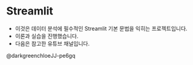 # Streamlit
- 이것은 데이터 분석에 필수적인 Streamlit 기본 문법을 익히는 프로젝트입니다.
- 이론과 실습을 진행했습니다.
- 다음은 참고한 유튜브 채널입니다.

@darkgreenchloeJJ-pe6gq
